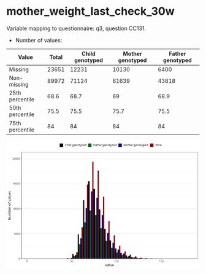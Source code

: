 # mother_weight_last_check_30w
Variable mapping to questionnaire: q3, question CC131.
- Number of values:

| Value | Total | Child genotyped | Mother genotyped | Father genotyped |
| ----- | ----- | --------------- | ---------------- | ---------------- |
| Missing | 23651 | 12231 | 10130 | 6400 |
| Non-missing | 89972 | 71124 | 61639 | 43818 |
| 25th percentile | 68.6 | 68.7 | 69 | 68.9 |
| 50th percentile | 75.5 | 75.5 | 75.7 | 75.5 |
| 75th percentile | 84 | 84 | 84 | 84 |



![](mother_weight_last_check_30w_n.png)



